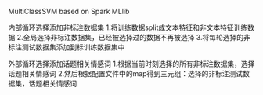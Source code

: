 MultiClassSVM based on Spark MLlib

内部循环选择添加非标注数据集
1.将训练数据split成文本特征和非文本特征训练数据
2.全局选择非标注数据集，已经被选择过的数据不再被选择
3.将每轮选择的非标注测试数据集添加到标训练数据集中

外部循环选择添加话题相关情感词
1.根据当前时刻选择的所有非标注数据集，选择话题相关情感词
2.然后根据配置文件中的map得到三元组：选择的非标注测试数据集，话题相关情感词 
